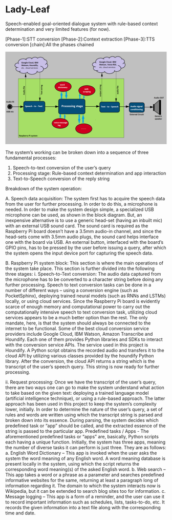 # Lady-Leaf
Speech-enabled goal-oriented dialogue system with rule-based context determination and very limited features (for now). 


[Phase-1]:STT conversion
[Phase-2]:Context extraction
[Phase-3]:TTS conversion
[chain]:All the phases chained

![alt text](https://raw.githubusercontent.com/chinmay-rao/L4dy-1.0/master/%5Bblock-diagram%5D.png)

The system’s working can be broken down into a sequence of three fundamental processes:
1. Speech-to-text conversion of the user’s query
2. Processing stage: Rule-based context determination and app interaction
3. Text-to-Speech conversion of the reply string 



Breakdown of the system operation:

A. Speech data acquisition:
The system first has to acquire the speech data from the user for further processing. In order to do this, a microphone is needed. In order to make the system design simple, a specialized USB microphone can be used, as shown in the block diagram. But, an inexpensive alternative is to use a generic head-set (having an inbuilt mic) with an external USB sound card. The sound card is required as the Raspberry Pi board doesn’t have a 3.5mm audio-in channel, and since the head-sets come with 3.5mm audio plugs, the sound card helps interface one with the board via USB. An external button, interfaced with the board’s GPIO pins, has to be pressed by the user before issuing a query, after which the system opens the input device port for capturing the speech data. 

B. Raspberry Pi system block:
This section is where the main operations of the system take place. This section is further divided into the following three stages:
i. Speech-to-Text conversion:
The audio data captured from the microphone has to be converted to a character string before doing any further processing. Speech to text conversion tasks can be done in a number of different ways – using a conversion engine (such as PocketSphinx), deploying trained neural models (such as RNNs and LSTMs) locally, or using cloud services.
Since the Raspberry Pi board is evidently scarce of enough memory and computational power to carry out the computationally intensive speech to text conversion task, utilizing cloud services appears to be a much better option than the rest. The only mandate, here, is that the system should always be connected to the internet to be functional.
Some of the best cloud conversion service providers include Google Cloud, IBM Watson, Amazon Transcribe and Houndify. Each one of them provides Python libraries and SDKs to interact with the conversion service APIs. The service used in this project is Houndify.
A Python script obtains the recorded audio and transfers it to the cloud API by utilizing various classes provided by the houndify Python library. After the conversion, the cloud API returns a string which is the transcript of the user’s speech query. This string is now ready for further processing.

ii. Request processing:
Once we have the transcript of the user’s query, there are two ways one can go to make the system understand what action to take based on the given text: deploying a trained language model (artificial intelligence technique), or using a rule-based approach.
The latter approach has been used in this project to keep the system’s complexity lower, initially. In order to determine the nature of the user’s query, a set of rules and words are written using which the transcript string is parsed and broken down into its essence.  During parsing, the system decides which predefined task or “app” should be called, and the extracted essence of the string is passed to the particular app.
Predefined tasks / Apps - The aforementioned predefined tasks or “apps” are, basically, Python scripts each having a unique function. Initially, the system has three apps, meaning the number of diverse tasks it can perform is just three. They are as follows:
a. English Word Dictionary – This app is invoked when the user asks the system the word meaning of any English word. A word meaning database is present locally in the system, using which the script returns the corresponding word meaning(s) of the asked English word.
b. Web search – This app takes a word or a phrase as a parameter and searches predefined informative websites for the same, returning at least a paragraph long of information regarding it. The domain to which the system interacts now is Wikipedia, but it can be extended to search blog sites too for information.
c. Message logging – This app is a form of a reminder, and the user can use it to record important information such as schedules, lists, tasks-to-do, etc. It records the given information into a text file along with the corresponding time and date.
